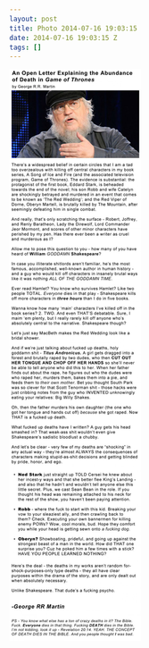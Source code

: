```yaml
---
layout: post
title: Photo 2014-07-16 19:03:15
date: 2014-07-16 19:03:15 Z
tags: []
---
```

![](/media/2014/07/91970777649.jpg)
